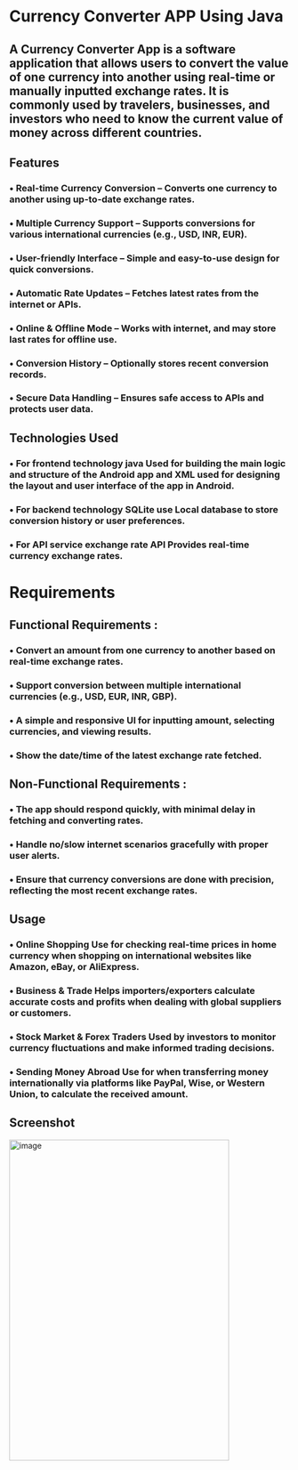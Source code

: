 # Currency Converter APP Using Java
## A Currency Converter App is a software application that allows users to convert the value of one currency into another using real-time or manually inputted exchange rates. It is commonly used by travelers, businesses, and investors who need to know the current value of money across different countries.
## Features
### • Real-time Currency Conversion – Converts one currency to another using up-to-date exchange rates.
### • Multiple Currency Support – Supports conversions for various international currencies (e.g., USD, INR, EUR).
### • User-friendly Interface – Simple and easy-to-use design for quick conversions.
### • Automatic Rate Updates – Fetches latest rates from the internet or APIs.
### • Online & Offline Mode – Works with internet, and may store last rates for offline use.
### • Conversion History – Optionally stores recent conversion records.
### • Secure Data Handling – Ensures safe access to APIs and protects user data.

## Technologies Used
### • For frontend technology java Used for building the main logic and structure of the Android app and XML used for designing the layout and user interface of the app in Android.
### • For backend technology SQLite use Local database to store conversion history or user preferences.
### • For API service exchange rate API Provides real-time currency exchange rates.

# Requirements
## Functional Requirements :
### • Convert an amount from one currency to another based on real-time exchange rates.
### • Support conversion between multiple international currencies (e.g., USD, EUR, INR, GBP).
### • A simple and responsive UI for inputting amount, selecting currencies, and viewing results.
### • Show the date/time of the latest exchange rate fetched.
## Non-Functional Requirements :
### • The app should respond quickly, with minimal delay in fetching and converting rates.
### • Handle no/slow internet scenarios gracefully with proper user alerts. 
### • Ensure that currency conversions are done with precision, reflecting the most recent exchange rates.

## Usage
### • Online Shopping Use for checking real-time prices in home currency when shopping on international websites like Amazon, eBay, or AliExpress.
### • Business & Trade Helps importers/exporters calculate accurate costs and profits when dealing with global suppliers or customers.
### • Stock Market & Forex Traders Used by investors to monitor currency fluctuations and make informed trading decisions.
### • Sending Money Abroad Use for when transferring money internationally via platforms like PayPal, Wise, or Western Union, to calculate the received amount.
 
 
## Screenshot
<img width="395" height="577" alt="image" src="https://github.com/user-attachments/assets/a7469e05-327d-4ae1-b416-e72e08e78e47" />
